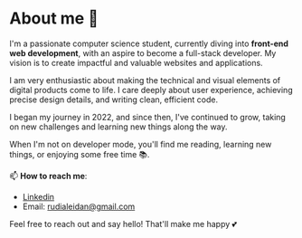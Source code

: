 # About me 🌸

I'm a passionate computer science student, currently diving into **front-end web development**, with an aspire to become a full-stack developer. My vision is to create impactful and valuable websites and applications.

I am very enthusiastic about making the technical and visual elements of digital products come to life. I care deeply about user experience, achieving precise design details, and writing clean, efficient code.

I began my journey in 2022, and since then, I've continued to grow, taking on new challenges and learning new things along the way. 

When I'm not on developer mode, you'll find me reading, learning new things, or enjoying some free time 📚.

📫 **How to reach me**:

- [Linkedin](linkedin.com/in/رودي-العيدان-9a479b2b0)
- Email: rudialeidan@gmail.com

Feel free to reach out and say hello! That'll make me happy 💕

